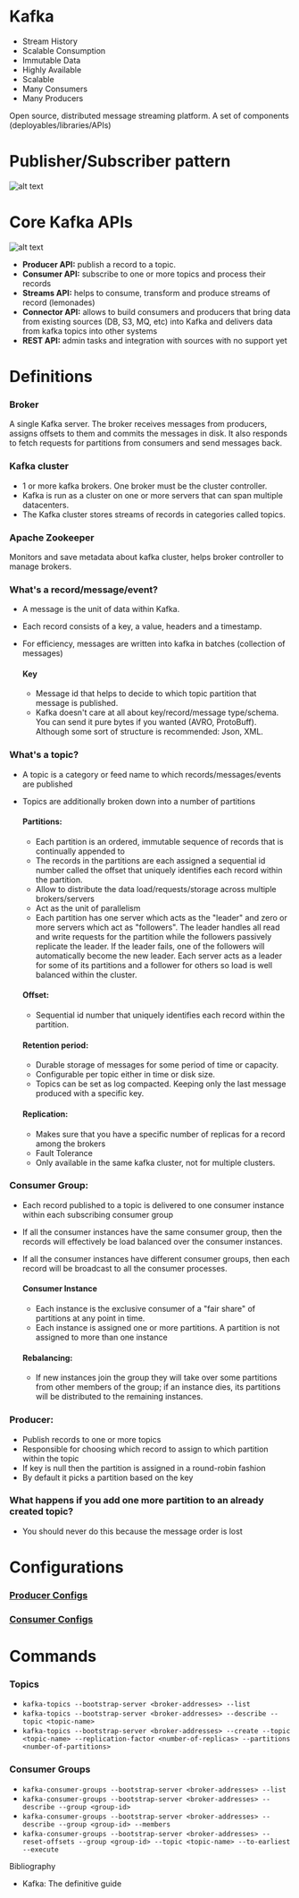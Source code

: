 # Kafka

- Stream History
- Scalable Consumption
- Immutable Data
- Highly Available
- Scalable
- Many Consumers
- Many Producers

Open source, distributed message streaming platform.
A set of components (deployables/libraries/APIs)

# Publisher/Subscriber pattern

![alt text](pubsubpattern.png)

# Core Kafka APIs

![alt text](kafkaApis.png)

- **Producer API:** publish a record to a topic.
- **Consumer API:** subscribe to one or more topics and process their records
- **Streams API:** helps to consume, transform and produce streams of record (lemonades)
- **Connector API:** allows to build consumers and producers that bring data from existing sources (DB, S3, MQ, etc)
into Kafka and delivers data from kafka topics into other systems
- **REST API:** admin tasks and integration with sources with no support yet

# Definitions

### Broker
A single Kafka server. The broker receives messages from producers, assigns offsets to them and commits the messages in disk. It also responds to fetch requests for partitions from consumers and send messages back.

### Kafka cluster
- 1 or more kafka brokers. One broker must be the cluster controller.
- Kafka is run as a cluster on one or more servers that can span multiple datacenters.
- The Kafka cluster stores streams of records in categories called topics.

### Apache Zookeeper
Monitors and save metadata about kafka cluster, helps broker controller to manage brokers.

### What's a record/message/event?
- A message is the unit of data within Kafka. 
- Each record consists of a key, a value, headers and a timestamp.
- For efficiency, messages are written into kafka in batches (collection of messages)

    #### Key
    - Message id that helps to decide to which topic partition that message is published.
    - Kafka doesn't care at all about key/record/message type/schema. You can send it pure bytes if you wanted (AVRO, ProtoBuff). Although some sort of structure is recommended: Json, XML.

### What's a topic?
- A topic is a category or feed name to which records/messages/events are published
- Topics are additionally broken down into a number of partitions

    #### Partitions:
    - Each partition is an ordered, immutable sequence of records that is continually appended to
    - The records in the partitions are each assigned a sequential id number called the offset that uniquely identifies each record within the partition.
    - Allow to distribute the data load/requests/storage across multiple brokers/servers
    - Act as the unit of parallelism
    - Each partition has one server which acts as the "leader" and zero or more servers which act as "followers". The leader handles all read and write requests for the partition while the followers passively replicate the leader. If the leader fails, one of the followers will automatically become the new leader. Each server acts as a leader for some of its partitions and a follower for others so load is well balanced within the cluster.

    #### Offset:
    -  Sequential id number that uniquely identifies each record within the partition.
    
    #### Retention period:
    - Durable storage of messages for some period of time or capacity.
    - Configurable per topic either in time or disk size.
    - Topics can be set as log compacted. Keeping only the last message produced with a specific key.

    #### Replication:
    - Makes sure that you have a specific number of replicas for a record among the brokers
    - Fault Tolerance
    - Only available in the same kafka cluster, not for multiple clusters.

### Consumer Group:
- Each record published to a topic is delivered to one consumer instance within each subscribing consumer group
- If all the consumer instances have the same consumer group, then the records will effectively be load balanced over the consumer instances.
- If all the consumer instances have different consumer groups, then each record will be broadcast to all the consumer processes.

    #### Consumer Instance
    - Each instance is the exclusive consumer of a "fair share" of partitions at any point in time.
    - Each instance is assigned one or more partitions. A partition is not assigned to more than one instance

    #### Rebalancing:
    - If new instances join the group they will take over some partitions from other members of the group; if an instance dies, its partitions will be distributed to the remaining instances.

### Producer:
- Publish records to one or more topics
- Responsible for choosing which record to assign to which partition within the topic
- If key is null then the partition is assigned in a round-robin fashion
- By default it picks a partition based on the key

### What happens if you add one more partition to an already created topic?
- You should never do this because the message order is lost

# Configurations

### [Producer Configs](https://kafka.apache.org/documentation/#producerconfigs)
### [Consumer Configs](https://kafka.apache.org/documentation/#consumerconfigs)

# Commands

### Topics

- `kafka-topics --bootstrap-server <broker-addresses> --list`
- `kafka-topics --bootstrap-server <broker-addresses> --describe --topic <topic-name>`
- `kafka-topics --bootstrap-server <broker-addresses> --create --topic <topic-name> --replication-factor <number-of-replicas> --partitions <number-of-partitions>`

### Consumer Groups

- `kafka-consumer-groups --bootstrap-server <broker-addresses> --list`
- `kafka-consumer-groups --bootstrap-server <broker-addresses> --describe --group <group-id>`
- `kafka-consumer-groups --bootstrap-server <broker-addresses> --describe --group <group-id> --members`
- `kafka-consumer-groups --bootstrap-server <broker-addresses> --reset-offsets --group <group-id> --topic <topic-name> --to-earliest --execute`

Bibliography 
- Kafka: The definitive guide

